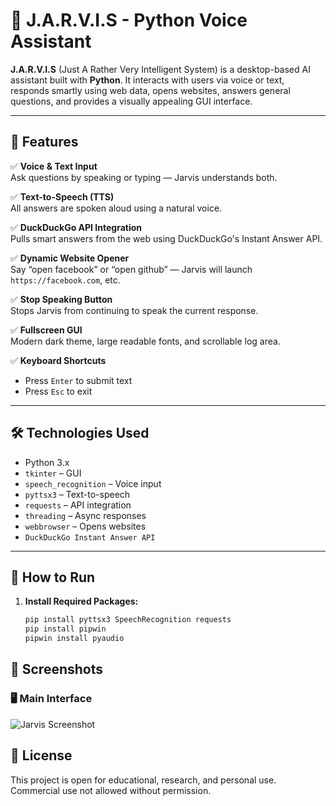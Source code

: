 # 🤖 J.A.R.V.I.S - Python Voice Assistant

**J.A.R.V.I.S** (Just A Rather Very Intelligent System) is a desktop-based AI assistant built with **Python**. It interacts with users via voice or text, responds smartly using web data, opens websites, answers general questions, and provides a visually appealing GUI interface.

---

## 🎯 Features

✅ **Voice & Text Input**  
Ask questions by speaking or typing — Jarvis understands both.

✅ **Text-to-Speech (TTS)**  
All answers are spoken aloud using a natural voice.

✅ **DuckDuckGo API Integration**  
Pulls smart answers from the web using DuckDuckGo's Instant Answer API.

✅ **Dynamic Website Opener**  
Say “open facebook” or “open github” — Jarvis will launch `https://facebook.com`, etc.

✅ **Stop Speaking Button**  
Stops Jarvis from continuing to speak the current response.

✅ **Fullscreen GUI**  
Modern dark theme, large readable fonts, and scrollable log area.

✅ **Keyboard Shortcuts**  
- Press `Enter` to submit text  
- Press `Esc` to exit

---

## 🛠️ Technologies Used

- Python 3.x  
- `tkinter` – GUI  
- `speech_recognition` – Voice input  
- `pyttsx3` – Text-to-speech  
- `requests` – API integration  
- `threading` – Async responses  
- `webbrowser` – Opens websites  
- `DuckDuckGo Instant Answer API`

---

## 🚀 How to Run

1. **Install Required Packages:**
   ```bash
   pip install pyttsx3 SpeechRecognition requests
   pip install pipwin
   pipwin install pyaudio

## 📸 Screenshots

### 🖥️ Main Interface

![Jarvis Screenshot](Screenshot%202025-06-30%20132610.png)


   
## 📄 License
This project is open for educational, research, and personal use.
Commercial use not allowed without permission.
